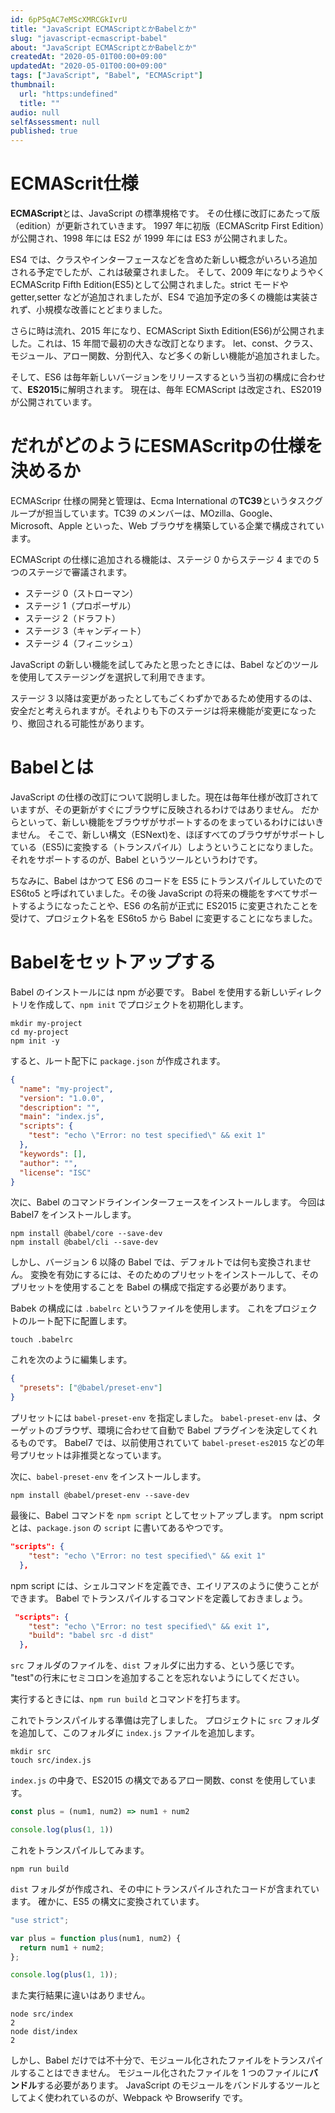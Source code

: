 ```yaml
---
id: 6pP5qAC7eMScXMRCGkIvrU
title: "JavaScript ECMAScriptとかBabelとか"
slug: "javascript-ecmascript-babel"
about: "JavaScript ECMAScriptとかBabelとか"
createdAt: "2020-05-01T00:00+09:00"
updatedAt: "2020-05-01T00:00+09:00"
tags: ["JavaScript", "Babel", "ECMAScript"]
thumbnail:
  url: "https:undefined"
  title: ""
audio: null
selfAssessment: null
published: true
---
```

# ECMAScrit仕様

**ECMAScript**とは、JavaScript の標準規格です。
その仕様に改訂にあたって版（edition）が更新されていきます。
1997 年に初版（ECMAScritp First Edition）が公開され、1998 年には ES2 が 1999 年には ES3 が公開されました。

ES4 では、クラスやインターフェースなどを含めた新しい概念がいろいろ追加される予定でしたが、これは破棄されました。
そして、2009 年になりようやく ECMAScritp Fifth Edition(ES5)として公開されました。strict モードや getter,setter などが追加されましたが、ES4 で追加予定の多くの機能は実装されず、小規模な改善にとどまりました。

さらに時は流れ、2015 年になり、ECMAScript Sixth Edition(ES6)が公開されました。これは、15 年間で最初の大きな改訂となります。
let、const、クラス、モジュール、アロー関数、分割代入、など多くの新しい機能が追加されました。

そして、ES6 は毎年新しいバージョンをリリースするという当初の構成に合わせて、**ES2015**に解明されます。
現在は、毎年 ECMAScript は改定され、ES2019 が公開されています。

# だれがどのようにESMAScritpの仕様を決めるか
ECMAScripr 仕様の開発と管理は、Ecma International の**TC39**というタスクグループが担当しています。TC39 のメンバーは、MOzilla、Google、Microsoft、Apple といった、Web ブラウザを構築している企業で構成されています。

ECMAScript の仕様に追加される機能は、ステージ 0 からステージ 4 までの 5 つのステージで審議されます。

- ステージ 0（ストローマン）
- ステージ 1（プロポーザル）
- ステージ 2（ドラフト）
- ステージ 3（キャンディート）
- ステージ 4（フィニッシュ）

JavaScript の新しい機能を試してみたと思ったときには、Babel などのツールを使用してステージングを選択して利用できます。

ステージ 3 以降は変更があったとしてもごくわずかであるため使用するのは、安全だと考えられますが。それよりも下のステージは将来機能が変更になったり、撤回される可能性があります。

# Babelとは
JavaScript の仕様の改訂について説明しました。現在は毎年仕様が改訂されていますが、その更新がすぐにブラウザに反映されるわけではありません。
だからといって、新しい機能をブラウザがサポートするのをまっているわけにはいきません。
そこで、新しい構文（ESNext)を、ほぼすべてのブラウザがサポートしている（ES5)に変換する（トランスパイル）しようということになりました。
それをサポートするのが、Babel というツールというわけです。

ちなみに、Babel はかつて ES6 のコードを ES5 にトランスパイルしていたので ES6to5 と呼ばれていました。その後 JavaScript の将来の機能をすべてサポートするようになったことや、ES6 の名前が正式に ES2015 に変更されたことを受けて、プロジェクト名を ES6to5 から Babel に変更することになちました。

# Babelをセットアップする
Babel のインストールには npm が必要です。
Babel を使用する新しいディレクトリを作成して、`npm init` でプロジェクトを初期化します。

```
mkdir my-project
cd my-project
npm init -y
```

すると、ルート配下に `package.json` が作成されます。

```json
{
  "name": "my-project",
  "version": "1.0.0",
  "description": "",
  "main": "index.js",
  "scripts": {
    "test": "echo \"Error: no test specified\" && exit 1"
  },
  "keywords": [],
  "author": "",
  "license": "ISC"
}
```

次に、Babel のコマンドラインインターフェースをインストールします。
今回は Babel7 をインストールします。

```
npm install @babel/core --save-dev
npm install @babel/cli --save-dev
```

しかし、バージョン 6 以降の Babel では、デフォルトでは何も変換されません。
変換を有効にするには、そのためのプリセットをインストールして、そのプリセットを使用することを Babel の構成で指定する必要があります。

Babek の構成には `.babelrc` というファイルを使用します。
これをプロジェクトのルート配下に配置します。

```
touch .babelrc
```

これを次のように編集します。

```json
{
  "presets": ["@babel/preset-env"]
}
```

プリセットには `babel-preset-env` を指定しました。
`babel-preset-env` は、ターゲットのブラウザ、環境に合わせて自動で Babel プラグインを決定してくれるものです。
Babel7 では、以前使用されていて `babel-preset-es2015` などの年号プリセットは非推奨となっています。

次に、`babel-preset-env` をインストールします。

```
npm install @babel/preset-env --save-dev
```

最後に、Babel コマンドを `npm script` としてセットアップします。
npm script とは、`package.json` の `script` に書いてあるやつです。

```json
"scripts": {
    "test": "echo \"Error: no test specified\" && exit 1"
  },
```

npm script には、シェルコマンドを定義でき、エイリアスのように使うことができます。
Babel でトランスパイルするコマンドを定義しておきましょう。

```json
 "scripts": {
    "test": "echo \"Error: no test specified\" && exit 1",
    "build": "babel src -d dist"
  },
```

`src` フォルダのファイルを、`dist` フォルダに出力する、という感じです。
"test"の行末にセミコロンを追加することを忘れないようにしてください。

実行するときには、`npm run build` とコマンドを打ちます。

これでトランスパイルする準備は完了しました。
プロジェクトに `src` フォルダを追加して、このフォルダに `index.js` ファイルを追加します。

```
mkdir src
touch src/index.js
```

`index.js` の中身で、ES2015 の構文であるアロー関数、const を使用しています。

```js
const plus = (num1, num2) => num1 + num2

console.log(plus(1, 1))
```

これをトランスパイルしてみます。

```
npm run build
```

`dist` フォルダが作成され、その中にトランスパイルされたコードが含まれています。
確かに、ES5 の構文に変換されています。

```js
"use strict";

var plus = function plus(num1, num2) {
  return num1 + num2;
};

console.log(plus(1, 1));
```

また実行結果に違いはありません。

```
node src/index
2
node dist/index
2
```

しかし、Babel だけでは不十分で、モジュール化されたファイルをトランスパイルすることはできません。
モジュール化されたファイルを 1 つのファイルに**バンドル**する必要があります。
JavaScript のモジュールをバンドルするツールとしてよく使われているのが、Webpack や Browserify です。
